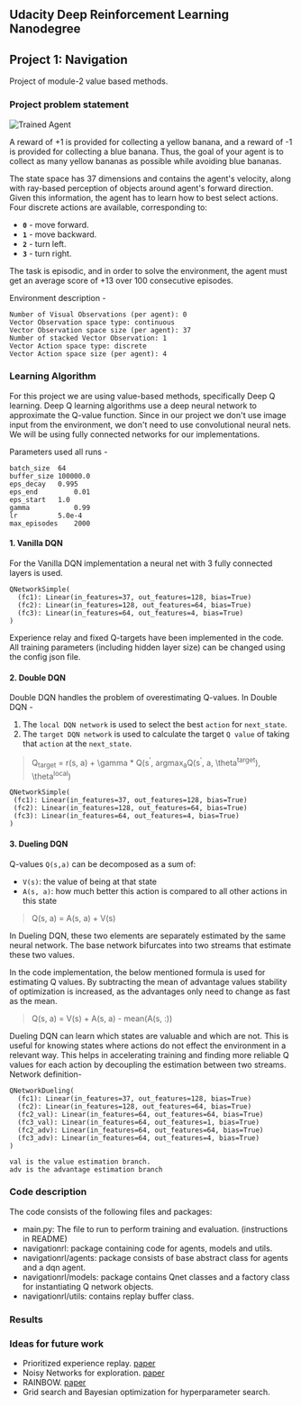 [image1]: https://user-images.githubusercontent.com/10624937/42135619-d90f2f28-7d12-11e8-8823-82b970a54d7e.gif "Trained Agent"

## Udacity Deep Reinforcement Learning Nanodegree

## Project 1: Navigation

Project of module-2 value based methods.

### Project problem statement

![Trained Agent][image1]

A reward of +1 is provided for collecting a yellow banana, and a reward of -1 is provided for collecting a blue banana.  Thus, the goal of your agent is to collect as many yellow bananas as possible while avoiding blue bananas.  

The state space has 37 dimensions and contains the agent's velocity, along with ray-based perception of objects around agent's forward direction.  Given this information, the agent has to learn how to best select actions.  Four discrete actions are available, corresponding to:
- **`0`** - move forward.
- **`1`** - move backward.
- **`2`** - turn left.
- **`3`** - turn right.

The task is episodic, and in order to solve the environment, the agent must get an average score of +13 over 100 consecutive episodes.

Environment description - 
```
Number of Visual Observations (per agent): 0
Vector Observation space type: continuous
Vector Observation space size (per agent): 37
Number of stacked Vector Observation: 1
Vector Action space type: discrete
Vector Action space size (per agent): 4

```
### Learning Algorithm

For this project we are using value-based methods, specifically Deep Q learning.
Deep Q learning algorithms use a deep neural network to approximate the Q-value function.
Since in our project we don't use image input from the environment, we don't need to use 
convolutional neural nets. We will be using fully connected networks for our implementations.

Parameters used all runs - 
```
batch_size	64	
buffer_size	100000.0	
eps_decay	0.995	
eps_end	        0.01	
eps_start	1.0	
gamma	        0.99	
lr	        5.0e-4	
max_episodes	2000
```
#### 1. Vanilla DQN

For the Vanilla DQN implementation a neural net with 3 fully connected layers is used.
```
QNetworkSimple(
  (fc1): Linear(in_features=37, out_features=128, bias=True)
  (fc2): Linear(in_features=128, out_features=64, bias=True)
  (fc3): Linear(in_features=64, out_features=4, bias=True)
)
```
Experience relay and fixed Q-targets have been implemented in the code. 
All training parameters (including hidden layer size) can be changed using 
the config json file.

#### 2. Double DQN
Double DQN handles the problem of overestimating Q-values. 
In Double DQN -
1. The `local DQN network` is used to select the best `action` for `next_state`.
2. The `target DQN network` is used to calculate the target `Q value` 
of taking that `action` at the `next_state`.

> Q<sub>target</sub> = r(s, a) + \gamma * Q(s<sup>\'</sup>,
 argmax<sub>a</sub>Q(s<sup>'</sup>, a, \theta<sup>target</sup>), 
 \theta<sup>local</sup>)
 ```
QNetworkSimple(
  (fc1): Linear(in_features=37, out_features=128, bias=True)
  (fc2): Linear(in_features=128, out_features=64, bias=True)
  (fc3): Linear(in_features=64, out_features=4, bias=True)
)
```
#### 3. Dueling DQN
Q-values `Q(s,a)` can be decomposed as a sum of:
- `V(s)`: the value of being at that state
- `A(s, a)`: how much better this action is compared to all other actions 
in this state

> Q(s, a) = A(s, a) + V(s)

In Dueling DQN, these two elements are separately estimated by the same neural network.
The base network bifurcates into two streams that estimate these two values.

In the code implementation, the below mentioned formula is used for estimating
Q values. By subtracting the mean of advantage values stability of optimization 
is increased, as the advantages only need to change as fast as the mean.

> Q(s, a) = V(s) + A(s, a) - mean(A(s, :))

Dueling DQN can learn which states are valuable and which are not. This is 
useful for knowing states where actions do not effect the environment in a
relevant way. This helps in accelerating training and finding more reliable 
Q values for each action by decoupling the estimation between two streams.
Network definition-

```
QNetworkDueling(
  (fc1): Linear(in_features=37, out_features=128, bias=True)
  (fc2): Linear(in_features=128, out_features=64, bias=True)
  (fc2_val): Linear(in_features=64, out_features=64, bias=True)
  (fc3_val): Linear(in_features=64, out_features=1, bias=True)
  (fc2_adv): Linear(in_features=64, out_features=64, bias=True)
  (fc3_adv): Linear(in_features=64, out_features=4, bias=True)
)

val is the value estimation branch.
adv is the advantage estimation branch
```

### Code description
The code consists of the following files and packages:
- main.py: The file to run to perform training and evaluation. (instructions in README)
- navigationrl: package containing code for agents, models and utils.
- navigationrl/agents: package consists of base abstract class for agents and 
a dqn agent.
- navigationrl/models: package contains Qnet classes and a factory class for instantiating
Q network objects.
- navigationrl/utils: contains replay buffer class.

### Results

### Ideas for future work

- Prioritized experience replay. [paper](https://www.google.com/url?sa=t&rct=j&q=&esrc=s&source=web&cd=2&cad=rja&uact=8&ved=2ahUKEwj2-NGu9e7hAhWOiHAKHXhIDvQQFjABegQIARAB&url=https%3A%2F%2Farxiv.org%2Fabs%2F1511.05952&usg=AOvVaw3Qk4Ho4LfiFn4eFYLh7Dei)
- Noisy Networks for exploration. [paper](https://www.google.com/url?sa=t&rct=j&q=&esrc=s&source=web&cd=1&cad=rja&uact=8&ved=2ahUKEwj08OOZ9e7hAhUTk3AKHX4XDN4QFjAAegQIBhAB&url=https%3A%2F%2Farxiv.org%2Fabs%2F1706.10295&usg=AOvVaw0VYyGduIZU_xzgCmS_AWJk) 
- RAINBOW. [paper](https://www.google.com/url?sa=t&rct=j&q=&esrc=s&source=web&cd=1&cad=rja&uact=8&ved=2ahUKEwjY6tS79e7hAhXYh3AKHWIFB0EQFjAAegQIBRAC&url=https%3A%2F%2Farxiv.org%2Fpdf%2F1710.02298&usg=AOvVaw1AAP9avRplDeK9MPiZgu-Y)
- Grid search and Bayesian optimization for hyperparameter search.